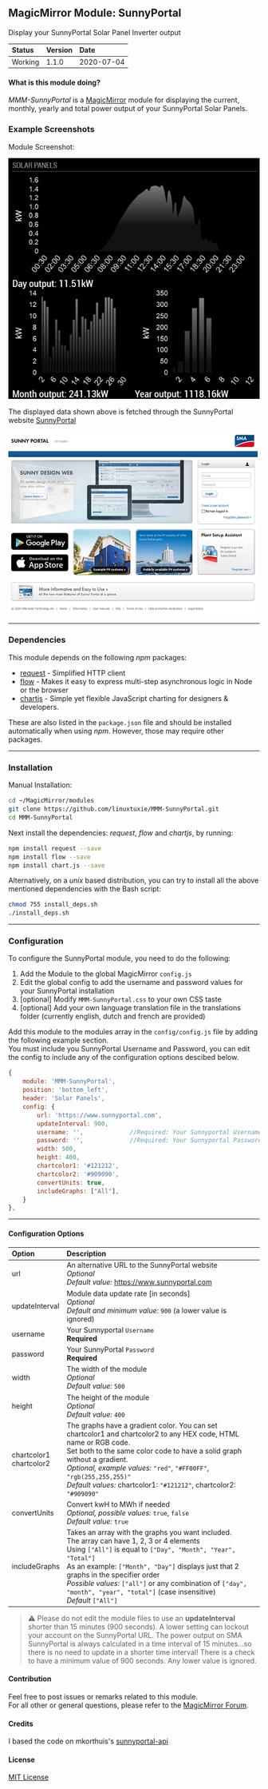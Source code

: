 ## MagicMirror Module: SunnyPortal

Display your SunnyPortal Solar Panel Inverter output

| Status | Version | Date | 
|:------- |:------- |:---- |
| Working | 1.1.0 | 2020-07-04 |

#### What is this module doing?

*MMM-SunnyPortal* is a [MagicMirror](https://github.com/MichMich/MagicMirror) module for displaying the 
current, monthly, yearly and total power output of your SunnyPortal Solar Panels. 

### Example Screenshots

Module Screenshot:

![Full](./images/SunnyPortal1.png)

The displayed data shown above is fetched through the SunnyPortal website [SunnyPortal](https://www.sunnyportal.com)

![Full](./images/SunnyPortal2.png)

---

### Dependencies

This module depends on the following *npm* packages:

* [request](https://github.com/request/request)  - Simplified HTTP client
* [flow](https://github.com/willconant/flow-js)  - Makes it easy to express multi-step asynchronous logic in Node or the browser
* [chartjs](https://github.com/chartjs/Chart.js) - Simple yet flexible JavaScript charting for designers & developers.

These are also listed in the `package.json` file and should be installed automatically when using *npm*.
However, those may require other packages. 

---

### Installation

Manual Installation:

```bash
cd ~/MagicMirror/modules
git clone https://github.com/linuxtuxie/MMM-SunnyPortal.git
cd MMM-SunnyPortal
```

Next install the dependencies: *request*, *flow* and *chartjs*, by running:

```bash
npm install request --save
npm install flow --save
npm install chart.js --save

```

Alternatively, on a *unix* based distribution, you can try to install all the above mentioned dependencies with the Bash script:

```bash
chmod 755 install_deps.sh
./install_deps.sh
```

---

### Configuration 

To configure the SunnyPortal module, you need to do the following:

1. Add the Module to the global MagicMirror `config.js` 
2. Edit the global config to add the username and password values for your SunnyPortal installation
3. [optional] Modify `MMM-SunnyPortal.css` to your own CSS taste
4. [optional] Add your own language translation file in the translations folder (currently english, dutch and french are provided)


Add this module to the modules array in the `config/config.js` file by adding the following example section.<br>You must include you SunnyPortal Username and Password, you can edit the config to include any of the configuration options descibed below. 

```javascript
{
    module: 'MMM-SunnyPortal',
    position: 'bottom_left',
    header: 'Solar Panels',
    config: {
    	url: 'https://www.sunnyportal.com',
        updateInterval: 900,
        username: '',             //Required: Your Sunnyportal Username
        password: '',             //Required: Your Sunnyportal Password
        width: 500,
        height: 400,
        chartcolor1: '#121212',
        chartcolor2: '#909090',
        convertUnits: true,
        includeGraphs: ["All"],
    }
},
```

---

#### Configuration Options 

| Option            | Description  |
|:----------------- |:------------ | 
| url               | An alternative URL to the SunnyPortal website<br>*Optional*<br>*Default value:* https://www.sunnyportal.com |
| updateInterval    | Module data update rate [in seconds]<br>*Optional*<br>*Default and minimum value:* `900` (a lower value is ignored)|
| username          | Your Sunnyportal `Username`<br>**Required** |
| password          | Your SunnyPortal `Password`<br>**Required** |
| width             | The width of the module<br>*Optional*<br>*Default value:* `500` |
| height            | The height of the module<br>*Optional*<br>*Default value:* `400` |
| chartcolor1<br>chartcolor2 | The graphs have a gradient color. You can set chartcolor1 and chartcolor2 to any HEX code, HTML name or RGB code.<br>Set both to the same color code to have a solid graph without a gradient.<br>*Optional, example values:* `"red"`, `"#FF00FF"`, `"rgb(255,255,255)"`<br>*Default values:* chartcolor1: `"#121212"`, chartcolor2: `"#909090"` |
| convertUnits      | Convert kwH to MWh if needed<br>*Optional, possible values:* `true`, `false`<br>*Default value:* `true`<br> |
| includeGraphs     | Takes an array with the graphs you want included.<br>The array can have 1, 2, 3 or 4 elements<br>Using `["All"]` is equal to `["Day", "Month", "Year", "Total"]`<br>As an example: `["Month", "Day"]` displays just that 2 graphs in the specifier order<br>*Possible values:* `["all"]` or any combination of `["day", "month", "year", "total"]` (case insensitive)<br>*Default* `["All"]`|

> :warning: Please do not edit the module files to use an **updateInterval** shorter than 15 minutes (900 seconds).
> A lower setting can lockout your account on the SunnyPortal URL. The power output on SMA SunnyPortal is always
> calculated in a time interval of 15 minutes...so there is no need to update in a shorter time interval!
> There is a check to have a minimum value of 900 seconds. Any lower value is ignored.

#### Contribution

Feel free to post issues or remarks related to this module.  
For all other or general questions, please refer to the [MagicMirror Forum](https://forum.magicmirror.builders/).

#### Credits
I based the code on mkorthuis's [sunnyportal-api](https://github.com/mkorthuis/sunnyportal-api/)

#### License 

[MIT License](https://github.com/linuxtuxie/MMM-SunnyPortal/blob/master/LICENSE) 


